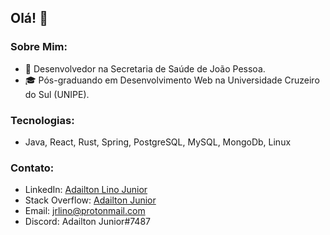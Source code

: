 ## Olá! 👋

### Sobre Mim:

- 💼 Desenvolvedor na Secretaria de Saúde de João Pessoa.
- 🎓 Pós-graduando em Desenvolvimento Web na Universidade Cruzeiro do Sul (UNIPE).

### Tecnologias:

- Java, React, Rust, Spring, PostgreSQL, MySQL, MongoDb, Linux

### Contato:

- LinkedIn: [Adailton Lino Junior](https://www.linkedin.com/in/jrlino/)
- Stack Overflow: [Adailton Junior](https://pt.stackoverflow.com/users/224830/adailton-junior)
- Email: jrlino@protonmail.com
- Discord: Adailton Junior#7487






